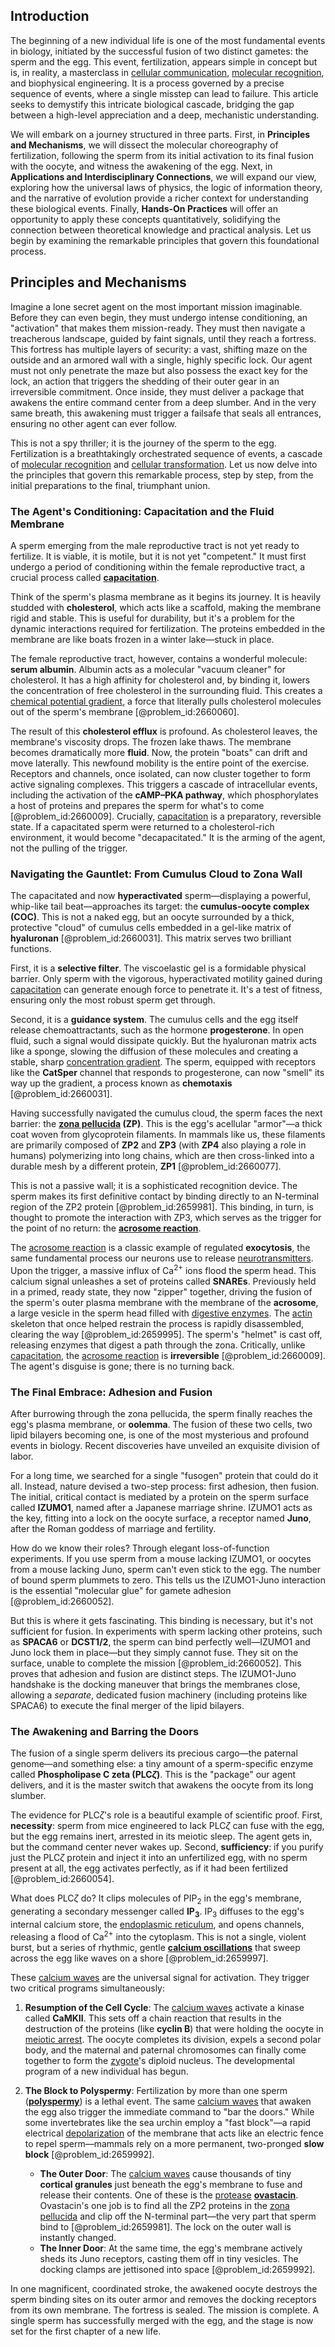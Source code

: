 ## Introduction
The beginning of a new individual life is one of the most fundamental events in biology, initiated by the successful fusion of two distinct gametes: the sperm and the egg. This event, fertilization, appears simple in concept but is, in reality, a masterclass in [cellular communication](@article_id:147964), [molecular recognition](@article_id:151476), and biophysical engineering. It is a process governed by a precise sequence of events, where a single misstep can lead to failure. This article seeks to demystify this intricate biological cascade, bridging the gap between a high-level appreciation and a deep, mechanistic understanding.

We will embark on a journey structured in three parts. First, in **Principles and Mechanisms**, we will dissect the molecular choreography of fertilization, following the sperm from its initial activation to its final fusion with the oocyte, and witness the awakening of the egg. Next, in **Applications and Interdisciplinary Connections**, we will expand our view, exploring how the universal laws of physics, the logic of information theory, and the narrative of evolution provide a richer context for understanding these biological events. Finally, **Hands-On Practices** will offer an opportunity to apply these concepts quantitatively, solidifying the connection between theoretical knowledge and practical analysis. Let us begin by examining the remarkable principles that govern this foundational process.

## Principles and Mechanisms

Imagine a lone secret agent on the most important mission imaginable. Before they can even begin, they must undergo intense conditioning, an "activation" that makes them mission-ready. They must then navigate a treacherous landscape, guided by faint signals, until they reach a fortress. This fortress has multiple layers of security: a vast, shifting maze on the outside and an armored wall with a single, highly specific lock. Our agent must not only penetrate the maze but also possess the exact key for the lock, an action that triggers the shedding of their outer gear in an irreversible commitment. Once inside, they must deliver a package that awakens the entire command center from a deep slumber. And in the very same breath, this awakening must trigger a failsafe that seals all entrances, ensuring no other agent can ever follow.

This is not a spy thriller; it is the journey of the sperm to the egg. Fertilization is a breathtakingly orchestrated sequence of events, a cascade of [molecular recognition](@article_id:151476) and [cellular transformation](@article_id:199258). Let us now delve into the principles that govern this remarkable process, step by step, from the initial preparations to the final, triumphant union.

### The Agent's Conditioning: Capacitation and the Fluid Membrane

A sperm emerging from the male reproductive tract is not yet ready to fertilize. It is viable, it is motile, but it is not yet "competent." It must first undergo a period of conditioning within the female reproductive tract, a crucial process called **[capacitation](@article_id:167287)**.

Think of the sperm's plasma membrane as it begins its journey. It is heavily studded with **cholesterol**, which acts like a scaffold, making the membrane rigid and stable. This is useful for durability, but it's a problem for the dynamic interactions required for fertilization. The proteins embedded in the membrane are like boats frozen in a winter lake—stuck in place.

The female reproductive tract, however, contains a wonderful molecule: **serum albumin**. Albumin acts as a molecular "vacuum cleaner" for cholesterol. It has a high affinity for cholesterol and, by binding it, lowers the concentration of free cholesterol in the surrounding fluid. This creates a [chemical potential gradient](@article_id:141800), a force that literally pulls cholesterol molecules out of the sperm's membrane [@problem_id:2660060].

The result of this **cholesterol efflux** is profound. As cholesterol leaves, the membrane's viscosity drops. The frozen lake thaws. The membrane becomes dramatically more **fluid**. Now, the protein "boats" can drift and move laterally. This newfound mobility is the entire point of the exercise. Receptors and channels, once isolated, can now cluster together to form active signaling complexes. This triggers a cascade of intracellular events, including the activation of the **cAMP–PKA pathway**, which phosphorylates a host of proteins and prepares the sperm for what's to come [@problem_id:2660009]. Crucially, [capacitation](@article_id:167287) is a preparatory, reversible state. If a capacitated sperm were returned to a cholesterol-rich environment, it would become "decapacitated." It is the arming of the agent, not the pulling of the trigger.

### Navigating the Gauntlet: From Cumulus Cloud to Zona Wall

The capacitated and now **hyperactivated** sperm—displaying a powerful, whip-like tail beat—approaches its target: the **cumulus-oocyte complex (COC)**. This is not a naked egg, but an oocyte surrounded by a thick, protective "cloud" of cumulus cells embedded in a gel-like matrix of **hyaluronan** [@problem_id:2660031]. This matrix serves two brilliant functions.

First, it is a **selective filter**. The viscoelastic gel is a formidable physical barrier. Only sperm with the vigorous, hyperactivated motility gained during [capacitation](@article_id:167287) can generate enough force to penetrate it. It's a test of fitness, ensuring only the most robust sperm get through.

Second, it is a **guidance system**. The cumulus cells and the egg itself release chemoattractants, such as the hormone **progesterone**. In open fluid, such a signal would dissipate quickly. But the hyaluronan matrix acts like a sponge, slowing the diffusion of these molecules and creating a stable, sharp [concentration gradient](@article_id:136139). The sperm, equipped with receptors like the **CatSper** channel that responds to progesterone, can now "smell" its way up the gradient, a process known as **chemotaxis** [@problem_id:2660031].

Having successfully navigated the cumulus cloud, the sperm faces the next barrier: the **[zona pellucida](@article_id:148413) (ZP)**. This is the egg's acellular "armor"—a thick coat woven from glycoprotein filaments. In mammals like us, these filaments are primarily composed of **ZP2** and **ZP3** (with **ZP4** also playing a role in humans) polymerizing into long chains, which are then cross-linked into a durable mesh by a different protein, **ZP1** [@problem_id:2660077].

This is not a passive wall; it is a sophisticated recognition device. The sperm makes its first definitive contact by binding directly to an N-terminal region of the ZP2 protein [@problem_id:2659981]. This binding, in turn, is thought to promote the interaction with ZP3, which serves as the trigger for the point of no return: the **[acrosome reaction](@article_id:149528)**.

The [acrosome reaction](@article_id:149528) is a classic example of regulated **exocytosis**, the same fundamental process our neurons use to release [neurotransmitters](@article_id:156019). Upon the trigger, a massive influx of $\mathrm{Ca}^{2+}$ ions flood the sperm head. This calcium signal unleashes a set of proteins called **SNAREs**. Previously held in a primed, ready state, they now "zipper" together, driving the fusion of the sperm's outer plasma membrane with the membrane of the **acrosome**, a large vesicle in the sperm head filled with [digestive enzymes](@article_id:163206). The [actin](@article_id:267802) skeleton that once helped restrain the process is rapidly disassembled, clearing the way [@problem_id:2659995]. The sperm's "helmet" is cast off, releasing enzymes that digest a path through the zona. Critically, unlike [capacitation](@article_id:167287), the [acrosome reaction](@article_id:149528) is **irreversible** [@problem_id:2660009]. The agent's disguise is gone; there is no turning back.

### The Final Embrace: Adhesion and Fusion

After burrowing through the zona pellucida, the sperm finally reaches the egg's plasma membrane, or **oolemma**. The fusion of these two cells, two lipid bilayers becoming one, is one of the most mysterious and profound events in biology. Recent discoveries have unveiled an exquisite division of labor.

For a long time, we searched for a single "fusogen" protein that could do it all. Instead, nature devised a two-step process: first adhesion, then fusion. The initial, critical contact is mediated by a protein on the sperm surface called **IZUMO1**, named after a Japanese marriage shrine. IZUMO1 acts as the key, fitting into a lock on the oocyte surface, a receptor named **Juno**, after the Roman goddess of marriage and fertility.

How do we know their roles? Through elegant loss-of-function experiments. If you use sperm from a mouse lacking IZUMO1, or oocytes from a mouse lacking Juno, sperm can't even stick to the egg. The number of bound sperm plummets to zero. This tells us the IZUMO1-Juno interaction is the essential "molecular glue" for gamete adhesion [@problem_id:2660052].

But this is where it gets fascinating. This binding is necessary, but it's not sufficient for fusion. In experiments with sperm lacking other proteins, such as **SPACA6** or **DCST1/2**, the sperm can bind perfectly well—IZUMO1 and Juno lock them in place—but they simply cannot fuse. They sit on the surface, unable to complete the mission [@problem_id:2660052]. This proves that adhesion and fusion are distinct steps. The IZUMO1-Juno handshake is the docking maneuver that brings the membranes close, allowing a *separate*, dedicated fusion machinery (including proteins like SPACA6) to execute the final merger of the lipid bilayers.

### The Awakening and Barring the Doors

The fusion of a single sperm delivers its precious cargo—the paternal genome—and something else: a tiny amount of a sperm-specific enzyme called **Phospholipase C zeta (PLC$\zeta$)**. This is the "package" our agent delivers, and it is the master switch that awakens the oocyte from its long slumber.

The evidence for PLC$\zeta$'s role is a beautiful example of scientific proof. First, **necessity**: sperm from mice engineered to lack PLC$\zeta$ can fuse with the egg, but the egg remains inert, arrested in its meiotic sleep. The agent gets in, but the command center never wakes up. Second, **sufficiency**: if you purify just the PLC$\zeta$ protein and inject it into an unfertilized egg, with no sperm present at all, the egg activates perfectly, as if it had been fertilized [@problem_id:2660054].

What does PLC$\zeta$ do? It clips molecules of $\mathrm{PIP}_{2}$ in the egg's membrane, generating a secondary messenger called **$\mathrm{IP}_{3}$**. $\mathrm{IP}_{3}$ diffuses to the egg's internal calcium store, the [endoplasmic reticulum](@article_id:141829), and opens channels, releasing a flood of $\mathrm{Ca}^{2+}$ into the cytoplasm. This is not a single, violent burst, but a series of rhythmic, gentle **[calcium oscillations](@article_id:178334)** that sweep across the egg like waves on a shore [@problem_id:2659997].

These [calcium waves](@article_id:153703) are the universal signal for activation. They trigger two critical programs simultaneously:

1.  **Resumption of the Cell Cycle**: The [calcium waves](@article_id:153703) activate a kinase called **CaMKII**. This sets off a chain reaction that results in the destruction of the proteins (like **cyclin B**) that were holding the oocyte in [meiotic arrest](@article_id:201526). The oocyte completes its division, expels a second polar body, and the maternal and paternal chromosomes can finally come together to form the [zygote](@article_id:146400)'s diploid nucleus. The developmental program of a new individual has begun.

2.  **The Block to Polyspermy**: Fertilization by more than one sperm (**[polyspermy](@article_id:144960)**) is a lethal event. The same [calcium waves](@article_id:153703) that awaken the egg also trigger the immediate command to "bar the doors." While some invertebrates like the sea urchin employ a "fast block"—a rapid electrical [depolarization](@article_id:155989) of the membrane that acts like an electric fence to repel sperm—mammals rely on a more permanent, two-pronged **slow block** [@problem_id:2659992].
    *   **The Outer Door**: The [calcium waves](@article_id:153703) cause thousands of tiny **cortical granules** just beneath the egg's membrane to fuse and release their contents. One of these is the [protease](@article_id:204152) **[ovastacin](@article_id:189173)**. Ovastacin's one job is to find all the ZP2 proteins in the [zona pellucida](@article_id:148413) and clip off the N-terminal part—the very part that sperm bind to [@problem_id:2659981]. The lock on the outer wall is instantly changed.
    *   **The Inner Door**: At the same time, the egg's membrane actively sheds its Juno receptors, casting them off in tiny vesicles. The docking clamps are jettisoned into space [@problem_id:2659992].

In one magnificent, coordinated stroke, the awakened oocyte destroys the sperm binding sites on its outer armor and removes the docking receptors from its own membrane. The fortress is sealed. The mission is complete. A single sperm has successfully merged with the egg, and the stage is now set for the first chapter of a new life.